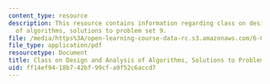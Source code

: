 ```yaml
---
content_type: resource
description: This resource contains information regarding class on design and analysis
  of algorithms, solutions to problem set 9.
file: /media/https%3A/open-learning-course-data-rc.s3.amazonaws.com/6-046j-design-and-analysis-of-algorithms-spring-2015/ff14ef9418b742bf99cfa9f52c6accd7_MIT6_046JS15_pset9sols.pdf
file_type: application/pdf
resourcetype: Document
title: Class on Design and Analysis of Algorithms, Solutions to Problem Set 9
uid: ff14ef94-18b7-42bf-99cf-a9f52c6accd7
---
```

